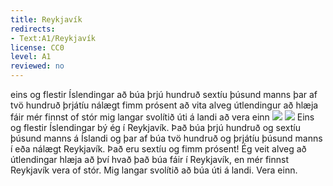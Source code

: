 ```yaml
---
title: Reykjavík
redirects:
- Text:A1/Reykjavík
license: CC0
level: A1
reviewed: no
---
```

<vocabulary>
eins og
flestir
Íslendingar
að búa
þrjú hundruð
sextíu
þúsund
manns
þar af
tvö hundruð
þrjátíu
nálægt
fimm
prósent
að vita
alveg
útlendingur
að hlæja
fáir
mér finnst
of
stór
mig langar
svolítið
úti á landi
að vera
einn
</vocabulary>

<Image src="Reykjavík um vetur.jpg" position="right"/>
<Image src="Kirkja.jpg" position="right"/>
<Book audio="Reykjavik.mp3">
Eins og flestir Íslendingar bý ég í Reykjavík.
Það búa þrjú hundruð og sextíu þúsund manns á Íslandi og þar af búa tvö hundruð og þrjátíu þúsund manns í eða nálægt Reykjavík.
Það eru sextíu og fimm prósent!
Ég veit alveg að útlendingar hlæja að því hvað það búa fáir í Reykjavík,
en mér finnst Reykjavík vera of stór.
Mig langar svolítið að búa úti á landi.
Vera einn.
</Book>

